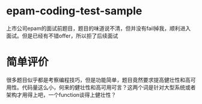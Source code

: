# epam-coding-test-sample
上市公司epam的面试前题目，题目的味道说不清，但并没有fail掉我，顺利进入面试。但是已经有不错offer，所以拒了后续面试

# 简单评价
很多题目似乎都是考察编程技巧，但是功能简单，题目竟然要求提高健壮性和高可用性。代码量这么小，何来的健壮性和高可用可言？这两个词是针对大型系统或者架构才用得上吧，一个function谈得上健壮性？
